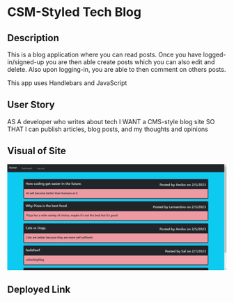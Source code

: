 # CSM-Styled Tech Blog

## Description
This is a blog application where you can read posts. Once you have logged-in/signed-up you are then able create posts which you can also edit and delete. Also upon logging-in, you are able to then comment on others posts.

This app uses Handlebars and JavaScript
## User Story
AS A developer who writes about tech
I WANT a CMS-style blog site
SO THAT I can publish articles, blog posts, and my thoughts and opinions

## Visual of Site
![Picture of average blog site.](public/images/websitess.png)
## Deployed Link
